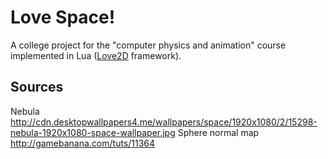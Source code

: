 # Love Space!

A college project for the "computer physics and animation" course implemented in Lua ([Love2D](http://love2d.org) framework).

## Sources

Nebula http://cdn.desktopwallpapers4.me/wallpapers/space/1920x1080/2/15298-nebula-1920x1080-space-wallpaper.jpg
Sphere normal map http://gamebanana.com/tuts/11364